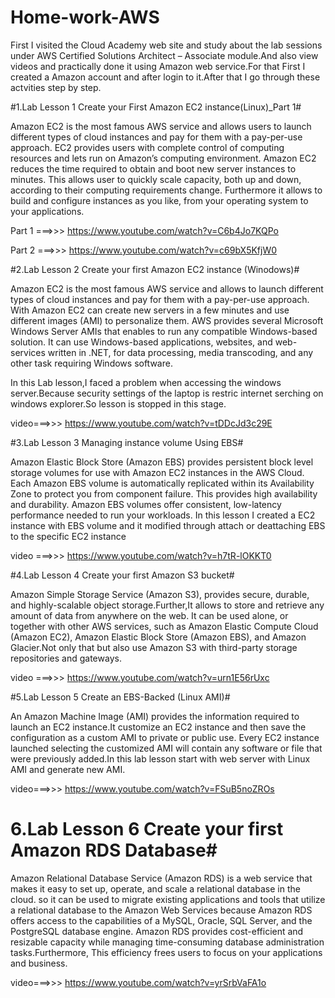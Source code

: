 # Home-work-AWS

First I visited the Cloud Academy web site and study about the lab sessions under AWS Certified Solutions Architect – Associate module.And also view videos and practically done it using Amazon web service.For that First I created a Amazon account and after login to it.After that I go through these actvities step by step.


#1.Lab Lesson 1  Create your First Amazon EC2 instance(Linux)_Part 1#

Amazon EC2 is the most famous AWS service and allows users to launch different types of cloud instances and pay for them with a pay-per-use approach. EC2 provides users with complete control of  computing resources and lets  run on Amazon’s computing environment. Amazon EC2 reduces the time required to obtain and boot new server instances to minutes. This allows user to quickly scale capacity, both up and down, according to their computing requirements change. Furthermore it allows  to build and configure  instances as you like, from your operating system to your applications.

Part 1 ===>>>  https://www.youtube.com/watch?v=C6b4Jo7KQPo

Part 2 ===>>>  https://www.youtube.com/watch?v=c69bX5KfjW0

#2.Lab Lesson 2  Create your first Amazon EC2 instance (Winodows)#

Amazon EC2 is the most famous AWS service and allows to launch different types of cloud instances and pay for them with a pay-per-use approach. With Amazon EC2  can create new servers in a few minutes and use different images (AMI) to personalize them. AWS provides several Microsoft Windows Server AMIs that enables  to run any compatible Windows-based solution. It can use Windows-based applications, websites, and web-services written in .NET, for data processing, media transcoding, and any other task requiring Windows software.

In this Lab lesson,I faced a problem when accessing the windows server.Because security settings of the laptop is restric internet serching on windows explorer.So lesson is stopped in this stage.

video===>>>  https://www.youtube.com/watch?v=tDDcJd3c29E

#3.Lab Lesson 3  Managing instance volume Using EBS#

Amazon Elastic Block Store (Amazon EBS) provides persistent block level storage volumes for use with Amazon EC2 instances in the AWS Cloud.  Each Amazon EBS volume is automatically replicated within its Availability Zone to protect you from component failure. This provides high availability and durability. Amazon EBS volumes offer consistent, low-latency performance needed to run your workloads.
In this lesson I created a EC2 instance with EBS volume and it modified through attach or deattaching EBS to the specific EC2 instance



video ===>>>  https://www.youtube.com/watch?v=h7tR-lOKKT0

#4.Lab Lesson 4 Create your first Amazon S3 bucket#

Amazon Simple Storage Service (Amazon S3), provides secure, durable, and highly-scalable object storage.Further,It allows  to store and retrieve any amount of data from anywhere on the web. It can be used alone, or together with other AWS services, such as Amazon Elastic Compute Cloud (Amazon EC2), Amazon Elastic Block Store (Amazon EBS), and Amazon Glacier.Not only that but also use Amazon S3 with third-party storage repositories and gateways.

video ===>>> https://www.youtube.com/watch?v=urn1E56rUxc

#5.Lab Lesson 5 Create an EBS-Backed (Linux AMI)#

An Amazon Machine Image (AMI) provides the information required to launch an EC2 instance.It customize an EC2 instance and then save the configuration as a custom AMI to private or public use. Every EC2 instance launched selecting the customized AMI will contain any software or file that were previously added.In this lab lesson start with web server with Linux AMI and generate new AMI.



video===>>> https://www.youtube.com/watch?v=FSuB5noZROs

# 6.Lab Lesson 6 Create your first Amazon RDS Database#

Amazon Relational Database Service (Amazon RDS) is a web service that makes it easy to set up, operate, and scale a relational database in the cloud. so it can be used to migrate existing applications and tools that utilize a relational database to the Amazon Web Services because Amazon RDS offers access to the capabilities of a MySQL, Oracle, SQL Server, and the PostgreSQL database engine. Amazon RDS provides cost-efficient and resizable capacity while managing time-consuming database administration tasks.Furthermore, This efficiency frees users to focus on your applications and business.

video===>>> https://www.youtube.com/watch?v=yrSrbVaFA1o
